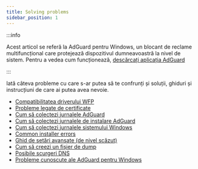 ```yaml
---
title: Solving problems
sidebar_position: 1
---
```


:::info

Acest articol se referă la AdGuard pentru Windows, un blocant de reclame multifuncțional care protejează dispozitivul dumneavoastră la nivel de sistem. Pentru a vedea cum funcționează, [descărcați aplicația AdGuard](https://agrd.io/download-kb-adblock)

:::

Iată câteva probleme cu care s-ar putea să te confrunți și soluții, ghiduri și instrucțiuni de care ai putea avea nevoie.

- [Compatibilitatea driverului WFP](/adguard-for-windows/solving-problems/wfp-driver/)
- [Probleme legate de certificate](/adguard-for-windows/solving-problems/connection-not-trusted/)
- [Cum să colectezi jurnalele AdGuard](/adguard-for-windows/solving-problems/adguard-logs/)
- [Cum să colectezi jurnalele de instalare AdGuard](/adguard-for-windows/solving-problems/installation-logs/)
- [Cum să colectezi jurnalele sistemului Windows](/adguard-for-windows/solving-problems/system-logs/)
- [Common installer errors](/adguard-for-windows/solving-problems/common-installer-errors/)
- [Ghid de setări avansate (de nivel scăzut)](/adguard-for-windows/solving-problems/low-level-settings/)
- [Cum să creezi un fișier de dump](/adguard-for-windows/solving-problems/dump-file/)
- [Posibile scurgeri DNS](/adguard-for-windows/solving-problems/dns-leaks/)
- [Probleme cunoscute ale AdGuard pentru Windows](/adguard-for-windows/solving-problems/known-issues/)
